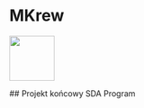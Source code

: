 # MKrew
<p align="left"> 
  <a> <img src="https://github.com/misiubest/MKrew/blob/a730a41e59abe261c6aa6c7295833bf34de96194/mKrew.jpeg" width="80" height="80"/> </a> </p>
## Projekt końcowy SDA
Program 
